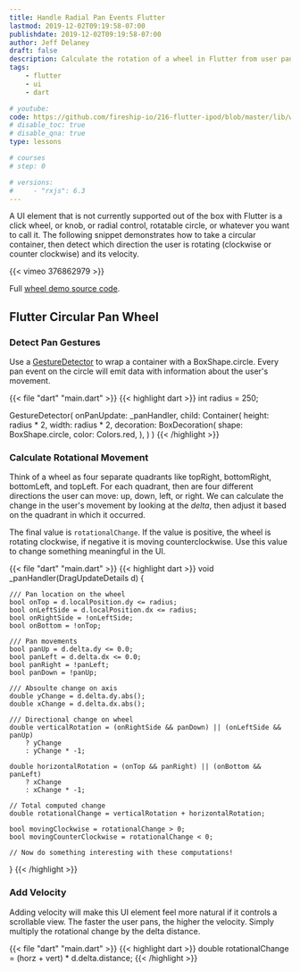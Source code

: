 ```yaml
---
title: Handle Radial Pan Events Flutter
lastmod: 2019-12-02T09:19:58-07:00
publishdate: 2019-12-02T09:19:58-07:00
author: Jeff Delaney
draft: false
description: Calculate the rotation of a wheel in Flutter from user pan gestures.
tags: 
    - flutter
    - ui
    - dart

# youtube: 
code: https://github.com/fireship-io/216-flutter-ipod/blob/master/lib/wheel.dart
# disable_toc: true
# disable_qna: true
type: lessons

# courses
# step: 0

# versions: 
#     - "rxjs": 6.3
---
```


A UI element that is not currently supported out of the box with Flutter is a click wheel, or knob, or radial control, rotatable circle, or whatever you want to call it. The following snippet demonstrates how to take a circular container, then detect which direction the user is rotating (clockwise or counter clockwise) and its velocity. 

{{< vimeo 376862979 >}}

Full [wheel demo source code](https://github.com/fireship-io/216-flutter-ipod/blob/master/lib/wheel.dart). 

## Flutter Circular Pan Wheel

### Detect Pan Gestures
 
Use a [GestureDetector](https://api.flutter.dev/flutter/widgets/GestureDetector-class.html) to wrap a container with a BoxShape.circle. Every pan event on the circle will emit data with information about the user's movement. 

{{< file "dart" "main.dart" >}}
{{< highlight dart >}}
int radius = 250;

GestureDetector(
    onPanUpdate: _panHandler,
    child: Container(
        height: radius * 2,
        width: radius * 2,
        decoration: BoxDecoration(
            shape: BoxShape.circle,
            color: Colors.red,
        ),
    )
)
{{< /highlight >}}

### Calculate Rotational Movement

Think of a wheel as four separate quadrants like topRight, bottomRight, bottomLeft, and topLeft. For each quadrant, then are four different directions the user can move: up, down, left, or right. We can calculate the change in the user's movement by looking at the *delta*, then adjust it based on the quadrant in which it occurred. 

The final value is `rotationalChange`. If the value is positive, the wheel is rotating clockwise, if negative it is moving counterclockwise. Use this value to change something meaningful in the UI. 

{{< file "dart" "main.dart" >}}
{{< highlight dart >}}
  void _panHandler(DragUpdateDetails d) {

    /// Pan location on the wheel
    bool onTop = d.localPosition.dy <= radius;
    bool onLeftSide = d.localPosition.dx <= radius;
    bool onRightSide = !onLeftSide;
    bool onBottom = !onTop;

    /// Pan movements
    bool panUp = d.delta.dy <= 0.0;
    bool panLeft = d.delta.dx <= 0.0;
    bool panRight = !panLeft;
    bool panDown = !panUp;

    /// Absoulte change on axis
    double yChange = d.delta.dy.abs();
    double xChange = d.delta.dx.abs();

    /// Directional change on wheel
    double verticalRotation = (onRightSide && panDown) || (onLeftSide && panUp)
        ? yChange
        : yChange * -1;

    double horizontalRotation = (onTop && panRight) || (onBottom && panLeft) 
        ? xChange 
        : xChange * -1;

    // Total computed change
    double rotationalChange = verticalRotation + horizontalRotation; 

    bool movingClockwise = rotationalChange > 0;
    bool movingCounterClockwise = rotationalChange < 0;

    // Now do something interesting with these computations!
  }
{{< /highlight >}}

### Add Velocity

Adding velocity will make this UI element feel more natural if it controls a scrollable view. The faster the user pans, the higher the velocity. Simply multiply the rotational change by the delta distance. 

{{< file "dart" "main.dart" >}}
{{< highlight dart >}}
double rotationalChange = (horz + vert) * d.delta.distance;
{{< /highlight >}}